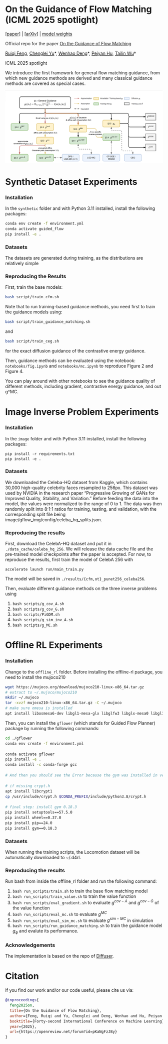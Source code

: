 # On the Guidance of Flow Matching (ICML 2025 spotlight)

[[paper](https://openreview.net/forum?id=pKaNgFzJBy)] | [[arXiv](https://arxiv.org/abs/2502.02150)] | [model weights](https://drive.google.com/drive/folders/1j4-4xdipNlmhi-eyuVHDXsE4KjYWzkSp?usp=sharing)

Official repo for the paper [On the Guidance of Flow Matching](https://arxiv.org/abs/2502.02150)

[Ruiqi Feng](https://weenming.github.io/), [Chenglei Yu](https://scholar.google.com/citations?user=lzYSFx4AAAAJ&hl=zh-CN)\*, [Wenhao Deng](https://w3nhao.github.io/)\*, [Peiyan Hu](https://peiyannn.github.io/), [Tailin Wu](https://tailin.org)†

ICML 2025 spotlight

We introduce the first framework for general flow matching guidance, from which new guidance methods are derived and many classical guidance methods are covered as special cases.

![](./fig1.png)

# Synthetic Dataset Experiments

### Installation
In the `synthetic` folder and with Python 3.11 installed, install the following packages:
```bash
conda env create -f environment.yml
conda activate guided_flow
pip install -e .
```

### Datasets
The datasets are generated during training, as the distributions are relatively simple

### Reproducing the Results

First, train the base models:

```bash
bash script/train_cfm.sh
```

Note that to run training-based guidance methods, you need first to train the guidance models
using:
```bash
bash script/train_guidance_matching.sh
```
and 
```bash
bash script/train_ceg.sh
```
for the exact diffusion guidance of the contrastive energy guidance.

Then, guidance methods can be evaluated using the notebook:
`notebooks/fig.ipynb`
and
`notebooks/mc.ipynb`
to reproduce Figure 2 and Figure 4.

You can play around with other notebooks to see the guidance quality of different methods, 
including gradient, contrastive energy guidance, and out g^MC.



# Image Inverse Problem Experiments

### Installation

In the `image` folder and with Python 3.11 installed, install the following packages:
```
pip install -r requirements.txt
pip install -e .
```

### Datasets
We downloaded the Celeba-HQ dataset from Kaggle, which contains 30,000 high-quality celebrity faces resampled to 256px. This dataset was used by NVIDIA in the research paper “Progressive Growing of GANs for Improved Quality, Stability, and Variation.” Before feeding the data into the model, the values were normalized to the range of 0 to 1. The data was then randomly split into 8:1:1 ratios for training, testing, and validation, with the corresponding split file being image/gflow_img/config/celeba_hq_splits.json.

### Reproducing the results

First, download the CelebA-HQ dataset and put it in `./data_cache/celeba_hq_256`.
We will release the data cache file and the pre-trained model checkpoints after the paper is accepted.
For now, to reproduce the results, first train the model of CelebA 256 with 
```
accelerate launch run/main_train.py
```
The model will be saved in `./results/{cfm,ot}_punet256_celeba256`.

Then, evaluate different guidance methods on the three inverse problems using 
1. `bash scripts/g_cov_A.sh`
2. `bash scripts/g_cov_G.sh`
3. `bash scripts/PiGDM.sh`
4. `bash scripts/g_sim_inv_A.sh`
5. `bash scripts/g_MC.sh`



# Offline RL Experiments

### Installation

Change to the `offline_rl` folder. Before installing the offline-rl package, you need to install the mujoco210
```bash
wget https://mujoco.org/download/mujoco210-linux-x86_64.tar.gz
# extract to ~/.mujoco/mujoco210
mkdir ~/.mujoco
tar -xvzf mujoco210-linux-x86_64.tar.gz -C ~/.mujoco
# make sure omesa is installed
apt install libosmesa6-dev libgl1-mesa-glx libglfw3 libglx-mesa0 libgl1-mesa-dri
```

Then, you can install the `gflower` (which stands for Guided Flow Planner) 
package by running the following commands:
```bash
cd ./gflower
conda env create -f environment.yml

conda activate gflower
pip install -e .
conda install -c conda-forge gcc

# And then you should see the Error because the gym was installed in ver > 0.18 by the auto installation

# if missing crypt.h
apt install libcrypt1
cp /usr/include/crypt.h $CONDA_PREFIX/include/python3.8/crypt.h

# final step: install gym 0.18.3
pip install setuptools==57.5.0
pip install wheel==0.37.0
pip install pip==24.0
pip install gym==0.18.3
```
### Datasets
When running the training scripts, the Locomotion dataset will be automatically downloaded
to ~/.d4rl.

### Reproducing the results

Run bash from inside the offline_rl folder and run the following command:

1. ```bash run_scripts/train.sh``` to train the base flow matching model
2. ```bash run_scripts/train_value.sh``` to train the value function
3. ```bash run_scripts/eval_gradient.sh``` to evaluate $g^{cov-A}$ and $g^{cov-G}$ of the value function
4. ```bash run_scripts/eval_mc.sh``` to evaluate $g^{MC}$
5. ```bash run_scripts/eval_sim_mc.sh``` to evaluate $g^{sim-MC}$ in simulation
6. ```bash run_scripts/run_guidance_matching.sh``` to train the guidance model $g_\phi$ and evalute its performance.

### Acknowledgements

The implementation is based on the repo of [Diffuser](https://github.com/jannerm/diffuser).


# Citation
If you find our work and/or our code useful, please cite us via:

```bibtex
@inproceedings{
  feng2025on,
  title={On the Guidance of Flow Matching},
  author={Feng, Ruiqi and Yu, Chenglei and Deng, Wenhao and Hu, Peiyan and Wu, Tailin},
  booktitle={Forty-second International Conference on Machine Learning},
  year={2025},
  url={https://openreview.net/forum?id=pKaNgFzJBy}
}
```

